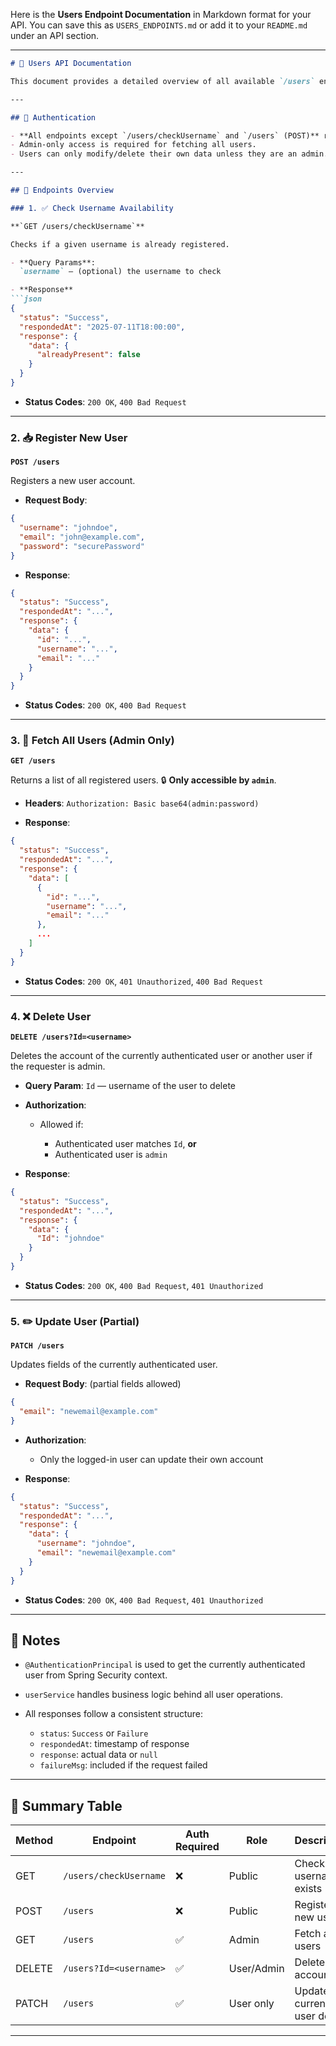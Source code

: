 Here is the **Users Endpoint Documentation** in Markdown format for your API. You can save this as `USERS_ENDPOINTS.md` or add it to your `README.md` under an API section.

---

````markdown
# 📘 Users API Documentation

This document provides a detailed overview of all available `/users` endpoints in the Notes App backend. These endpoints are protected using **Basic Authentication** via Spring Security.

---

## 🔐 Authentication

- **All endpoints except `/users/checkUsername` and `/users` (POST)** require authentication.
- Admin-only access is required for fetching all users.
- Users can only modify/delete their own data unless they are an admin.

---

## 📄 Endpoints Overview

### 1. ✅ Check Username Availability

**`GET /users/checkUsername`**

Checks if a given username is already registered.

- **Query Params**:  
  `username` — (optional) the username to check

- **Response**
```json
{
  "status": "Success",
  "respondedAt": "2025-07-11T18:00:00",
  "response": {
    "data": {
      "alreadyPresent": false
    }
  }
}
````

* **Status Codes**: `200 OK`, `400 Bad Request`

---

### 2. 📥 Register New User

**`POST /users`**

Registers a new user account.

* **Request Body**:

```json
{
  "username": "johndoe",
  "email": "john@example.com",
  "password": "securePassword"
}
```

* **Response**:

```json
{
  "status": "Success",
  "respondedAt": "...",
  "response": {
    "data": {
      "id": "...",
      "username": "...",
      "email": "..."
    }
  }
}
```

* **Status Codes**: `200 OK`, `400 Bad Request`

---

### 3. 🔐 Fetch All Users (Admin Only)

**`GET /users`**

Returns a list of all registered users.
🔒 **Only accessible by `admin`**.

* **Headers**:
  `Authorization: Basic base64(admin:password)`

* **Response**:

```json
{
  "status": "Success",
  "respondedAt": "...",
  "response": {
    "data": [
      {
        "id": "...",
        "username": "...",
        "email": "..."
      },
      ...
    ]
  }
}
```

* **Status Codes**: `200 OK`, `401 Unauthorized`, `400 Bad Request`

---

### 4. ❌ Delete User

**`DELETE /users?Id=<username>`**

Deletes the account of the currently authenticated user or another user if the requester is admin.

* **Query Param**: `Id` — username of the user to delete

* **Authorization**:

  * Allowed if:

    * Authenticated user matches `Id`, **or**
    * Authenticated user is `admin`

* **Response**:

```json
{
  "status": "Success",
  "respondedAt": "...",
  "response": {
    "data": {
      "Id": "johndoe"
    }
  }
}
```

* **Status Codes**: `200 OK`, `400 Bad Request`, `401 Unauthorized`

---

### 5. ✏️ Update User (Partial)

**`PATCH /users`**

Updates fields of the currently authenticated user.

* **Request Body**: (partial fields allowed)

```json
{
  "email": "newemail@example.com"
}
```

* **Authorization**:

  * Only the logged-in user can update their own account

* **Response**:

```json
{
  "status": "Success",
  "respondedAt": "...",
  "response": {
    "data": {
      "username": "johndoe",
      "email": "newemail@example.com"
    }
  }
}
```

* **Status Codes**: `200 OK`, `400 Bad Request`, `401 Unauthorized`

---

## 🧠 Notes

* `@AuthenticationPrincipal` is used to get the currently authenticated user from Spring Security context.
* `userService` handles business logic behind all user operations.
* All responses follow a consistent structure:

  * `status`: `Success` or `Failure`
  * `respondedAt`: timestamp of response
  * `response`: actual data or `null`
  * `failureMsg`: included if the request failed

---

## 📌 Summary Table

| Method | Endpoint               | Auth Required | Role       | Description                 |
| ------ | ---------------------- | ------------- | ---------- | --------------------------- |
| GET    | `/users/checkUsername` | ❌             | Public     | Check if username exists    |
| POST   | `/users`               | ❌             | Public     | Register a new user         |
| GET    | `/users`               | ✅             | Admin      | Fetch all users             |
| DELETE | `/users?Id=<username>` | ✅             | User/Admin | Delete user account         |
| PATCH  | `/users`               | ✅             | User only  | Update current user details |

---
